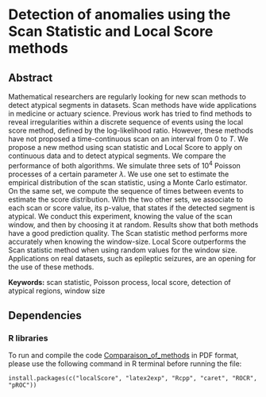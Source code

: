 # Detection of anomalies using the Scan Statistic and Local Score methods
## Abstract
Mathematical researchers are regularly looking for new scan methods to detect atypical segments in datasets. Scan methods have wide applications in medicine or actuary science. Previous work has tried to find methods to reveal irregularities within a discrete sequence of events using the local score method, defined by the log-likelihood ratio. However, these methods have not proposed a time-continuous scan on an interval from $0$ to $T$. We propose a new method using scan statistic and Local Score to apply on continuous data and to detect atypical segments. We compare the performance of both algorithms. We simulate three sets of $10^4$ Poisson processes of a certain parameter $\lambda$. We use one set to estimate the empirical distribution of the scan statistic, using a Monte Carlo estimator. On the same set, we compute the sequence of times between events to estimate the score distribution. With the two other sets, we associate to each scan or score value, its p-value, that states if the detected segment is atypical. We conduct this experiment, knowing the value of the scan window, and then by choosing it at random.  Results show that both methods have a good prediction quality. The Scan statistic method performs more accurately when knowing the window-size. Local Score outperforms the Scan statistic method when using random values for the window size. Applications on real datasets, such as epileptic seizures, are an opening for the use of these methods.


**Keywords:**  scan statistic, Poisson process, local score, detection of atypical regions, window size


## Dependencies
### R libraries
To run and compile the code [Comparaison_of_methods](./Comparaison_of_methods.rmd) in PDF format, please use the following command in R terminal before running the file:
```
install.packages(c("localScore", "latex2exp", "Rcpp", "caret", "ROCR", "pROC"))
```
